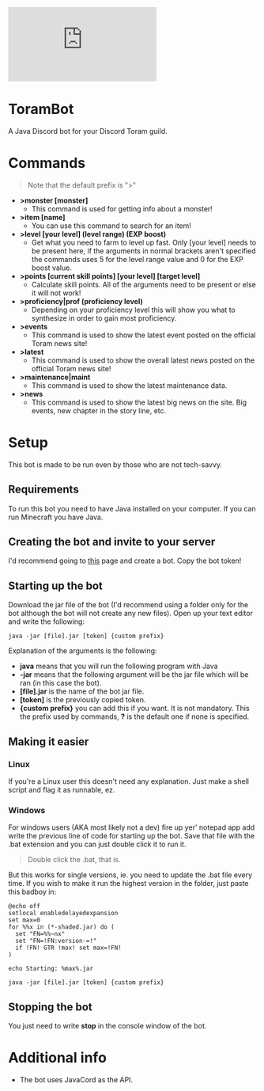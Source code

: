 ![](https://toramonline.com/index.php?media/toram-online-logo.50/full&d=1463410056)

# ToramBot
A Java Discord bot for your Discord Toram guild.

# Commands
>Note that the default prefix is ">"
   
- **\>monster [monster]**
  * This command is used for getting info about a monster!
- **\>item [name]**
  * You can use this command to search for an item!
- **\>level [your level] (level range) (EXP boost)**
  * Get what you need to farm to level up fast. Only [your level] needs
    to be present here, if the arguments in normal brackets aren't
    specified the commands uses 5 for the level range value and 0 for
    the EXP boost value.
- **\>points [current skill points] [your level] [target level]**
  * Calculate skill points. All of the arguments need to be present
    or else it will not work!
- **\>proficiency|prof (proficiency level)**
  * Depending on your proficiency level this will show you what to
    synthesize in order to gain most proficiency.
- **\>events**
  * This command is used to show the latest event posted on the official
    Toram news site!
- **\>latest**
  * This command is used to show the overall latest news posted on the
    official Toram news site!
- **\>maintenance|maint**
  * This command is used to show the latest maintenance data.
- **\>news**
  * This command is used to show the latest big news on the site.
    Big events, new chapter in the story line, etc.

# Setup
This bot is made to be run even by those who are not tech-savvy.

## Requirements
To run this bot you need to have Java installed on your computer. 
If you can run Minecraft you have Java.

## Creating the bot and invite to your server
I'd recommend going to [this](https://github.com/reactiflux/discord-irc/wiki/Creating-a-discord-bot-&-getting-a-token)
 page and create a bot. Copy the bot token!
 
## Starting up the bot
Download the jar file of the bot (I'd recommend using a folder only
for the bot although the bot will not create any new files). Open up
your text editor and write the following:
 
    java -jar [file].jar [token] {custom prefix}
 
 Explanation of the arguments is the following:
    
- **java** means that you will run the following program with Java
- **-jar** means that the following argument will be the jar file which
will be ran (in this case the bot).  
- **[file].jar** is the name of the bot jar file.
- **[token]** is the previously copied token.
- **{custom prefix}** you can add this if you want. It is not mandatory.
 This the prefix used by commands, **?** is the default one if none is 
 specified. 
## Making it easier
### Linux
If you're a Linux user this doesn't need any explanation. Just make a 
shell script and flag it as runnable, ez.

### Windows
For windows users (AKA most likely not a dev) fire up yer' notepad app 
add write the previous line of code for starting up the bot. Save that file
with the .bat extension and you can just double click it to run it. 
>Double click the .bat, that is.

But this works for single versions, ie. you need to update the .bat
file every time. If you wish to make it run the highest version in the 
folder, just paste this badboy in:

    @echo off
    setlocal enabledelayedexpansion
    set max=0
    for %%x in (*-shaded.jar) do (
      set "FN=%%~nx"
      set "FN=!FN:version-=!"
      if !FN! GTR !max! set max=!FN!
    )
    
    echo Starting: %max%.jar
    
    java -jar [file].jar [token] {custom prefix}

## Stopping the bot
You just need to write **stop** in the console window of the bot.

# Additional info
- The bot uses JavaCord as the API. 